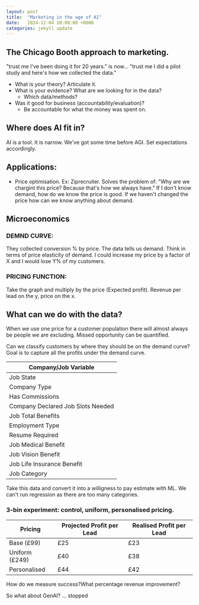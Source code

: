 ```yaml
---
layout: post
title:  "Marketing in the age of AI"
date:   2024-12-04 10:00:00 +0000
categories: jekyll update
---
```

## The Chicago Booth approach to marketing.

"trust me I've been doing it for 20 years." is now...
"trust me I did a pilot study and here's how we collected the data."

- What is your theory? Articulate it.
- What is your evidence? What are we looking for in the data?
  - Which data/methods?
- Was it good for business (accountability/evaluation)?
  - Be accountable for what the money was spent on.

## Where does AI fit in?
AI is a tool. It is narrow. We've got some time before AGI.
Set expectations accordingly.

## Applications:
- Price optimisation. Ex: Ziprecruiter. 
Solves the problem of: "Why are we chargint this price? Because that's how we always have."
If I don't know demand, how do we know the price is good.
If we haven't changed the price how can we know anything about demand.

## Microeconomics
### DEMND CURVE:
They collected conversion % by price. The data tells us demand.
Think in terms of price elasticity of demand.
I could increase my price by a factor of X and I would lose Y% of my customers.
### PRICING FUNCTION:
Take the graph and multiply by the price (Expected profit). Revenue per lead on the y, price on the x.

## What can we do with the data?

When we use one price for a customer population there will almost always be people we are excluding.
Missed opportunity can be quantified.

Can we classify customers by where they should be on the demand curve?
Goal is to capture all the profits under the demand curve.

| **Company/Job Variable**           |
|------------------------------------|
| Job State                          |
| Company Type                       |
| Has Commissions                    |
| Company Declared Job Slots Needed  |
| Job Total Benefits                 |
| Employment Type                    |
| Resume Required                    |
| Job Medical Benefit                |
| Job Vision Benefit                 |
| Job Life Insurance Benefit         |
| Job Category                       |

Take this data and convert it into a willigness to pay estimate with ML.
We can't run regression as there are too many categories.

### 3-bin experiment: control, uniform, personalised pricing.

| **Pricing**     | **Projected Profit per Lead** | **Realised Profit per Lead** |
|-----------------|-------------------------------|------------------------------|
| Base (£99)      | £25                           | £23                          |
| Uniform (£249)  | £40                           | £38                          |
| Personalised    | £44                           | £42                          |

How do we measure success?What percentage revenue improvement?

So what about GenAI?
... stopped